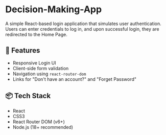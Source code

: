 # Decision-Making-App

A simple React-based login application that simulates user authentication. Users can enter credentials to log in, and upon successful login, they are redirected to the Home Page.

## 🚀 Features

- Responsive Login UI
- Client-side form validation
- Navigation using `react-router-dom`
- Links for "Don't have an account?" and "Forget Password"

## 📦 Tech Stack

- React
- CSS3
- React Router DOM (v6+)
- Node.js (18+ recommended)
